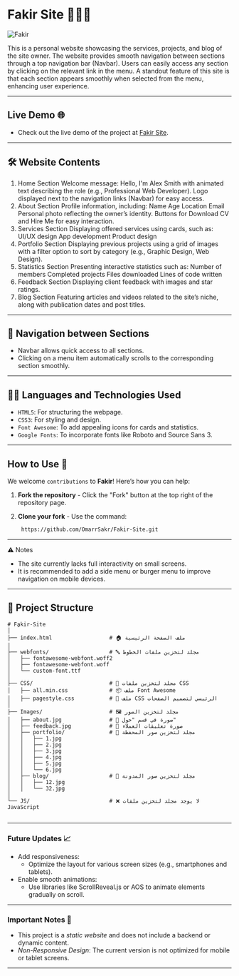 # Fakir Site 👩🏻‍💻 

![Fakir](https://github.com/user-attachments/assets/ae4e615b-7d42-4cb8-81b2-7de793be8338)

This is a personal website showcasing the services, projects, and blog of the site owner.
The website provides smooth navigation between sections through a top navigation bar (Navbar).
Users can easily access any section by clicking on the relevant link in the menu.
A standout feature of this site is that each section appears smoothly when selected from the menu, enhancing user experience.

---

## Live Demo 🌐
- Check out the live demo of the project at [Fakir Site](https://omarrsakr.github.io/Fokir-Site/).

---

## 🛠 Website Contents
1. Home Section
Welcome message: Hello, I'm Alex Smith with animated text describing the role (e.g., Professional Web Developer).
Logo displayed next to the navigation links (Navbar) for easy access.
2. About Section
Profile information, including:
Name
Age
Location
Email
Personal photo reflecting the owner’s identity.
Buttons for Download CV and Hire Me for easy interaction.
3. Services Section
Displaying offered services using cards, such as:
UI/UX design
App development
Product design
4. Portfolio Section
Displaying previous projects using a grid of images with a filter option to sort by category (e.g., Graphic Design, Web Design).
5. Statistics Section
Presenting interactive statistics such as:
Number of members
Completed projects
Files downloaded
Lines of code written
6. Feedback Section
Displaying client feedback with images and star ratings.
7. Blog Section
Featuring articles and videos related to the site’s niche, along with publication dates and post titles.

---
## 🚀 Navigation between Sections
- Navbar allows quick access to all sections.
- Clicking on a menu item automatically scrolls to the corresponding section smoothly.

---

## 🧑‍💻 Languages and Technologies Used
- <code>HTML5</code>: For structuring the webpage.
- <code>CSS3</code>: For styling and design.
- <code>Font Awesome</code>: To add appealing icons for cards and statistics.
- <code>Google Fonts</code>: To incorporate fonts like Roboto and Source Sans 3.

---

## How to Use 🚀  

We welcome `contributions` to **Fakir**! Here’s how you can help:
1. **Fork the repository** - Click the "Fork" button at the top right of the repository page.
2. **Clone your fork** - Use the command:
   
   ```bash
    https://github.com/OmarrSakr/Fakir-Site.git

---

⚠ Notes
- The site currently lacks full interactivity on small screens.
- It is recommended to add a side menu or burger menu to improve navigation on mobile devices.

---

## 📂 Project Structure 
```
# Fِِakir-Site
│
├── index.html                  # 🏠 ملف الصفحة الرئيسية
│
├── webfonts/                   # 🔤 مجلد لتخزين ملفات الخطوط
│   ├── fontawesome-webfont.woff2
│   ├── fontawesome-webfont.woff
│   └── custom-font.ttf
│
├── CSS/                        # 🎨 مجلد لتخزين ملفات CSS
│   ├── all.min.css             # 📦 ملف Font Awesome
│   ├── pagestyle.css           # 📄 ملف CSS الرئيسي لتصميم الصفحات
│
├── Images/                     # 🖼️ مجلد لتخزين الصور
│   ├── about.jpg               # 👤 صورة في قسم "حول"
│   ├── feedback.jpg            # 💬 صورة تعليقات العملاء
│   ├── portfolio/              # 📂 مجلد لتخزين صور المحفظة
│   │   ├── 1.jpg
│   │   ├── 2.jpg
│   │   ├── 3.jpg
│   │   ├── 4.jpg
│   │   ├── 5.jpg
│   │   └── 6.jpg
│   ├── blog/                   # 📝 مجلد لتخزين صور المدونة
│   │   ├── 12.jpg
│   │   └── 32.jpg               
│
└── JS/                         # ❌ لا يوجد مجلد لتخزين ملفات JavaScript


```

---

### Future Updates 📈
- Add responsiveness:
   - Optimize the layout for various screen sizes (e.g., smartphones and tablets).
- Enable smooth animations:
   - Use libraries like ScrollReveal.js or AOS to animate elements gradually on scroll.

---

### Important Notes 📢
- This project is a *static website* and does not include a backend or dynamic content.
- *Non-Responsive Design*: The current version is not optimized for mobile or tablet screens.

---
